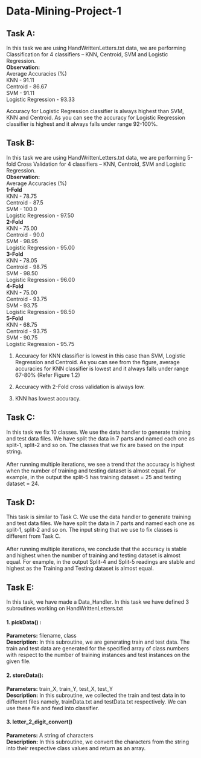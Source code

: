 # Data-Mining-Project-1

## Task A:
In this task we are using HandWrittenLetters.txt data, we are performing Classification for 4 classifiers – KNN, Centroid, SVM and Logistic Regression.<br>
<b>Observation:</b><br>
Average Accuracies (%)<br>
KNN - 91.11<br>
Centroid - 86.67<br>
SVM - 91.11<br>
Logistic Regression - 93.33<br>

Accuracy for Logistic Regression classifier is always highest than SVM, KNN and Centroid. As you can see the accuracy for Logistic Regression classifier is highest and it always falls under range 92-100%.<br>

## Task B:

In this task we are using HandWrittenLetters.txt data, we are performing 5-fold Cross Validation for 4 classifiers – KNN, Centroid, SVM and Logistic Regression.
<br><b>Observation:</b><br>
Average Accuracies (%)<br>
<b>1-Fold</b><br>
KNN - 78.75<br>
Centroid - 87.5<br>
SVM - 100.0<br>
Logistic Regression - 97.50<br>
<b>2-Fold</b><br>
KNN - 75.00<br>
Centroid - 90.0<br>
SVM - 98.95<br>
Logistic Regression - 95.00<br>
<b>3-Fold</b><br>
KNN - 78.05<br>
Centroid - 98.75<br>
SVM - 98.50<br>
Logistic Regression - 96.00<br>
<b>4-Fold</b><br>
KNN - 75.00<br>
Centroid - 93.75<br>
SVM - 93.75<br>
Logistic Regression - 98.50<br>
<b>5-Fold</b><br>
KNN - 68.75<br>
Centroid - 93.75<br>
SVM - 90.75<br>
Logistic Regression - 95.75<br>

1. Accuracy for KNN classifier is lowest in this case than SVM, Logistic Regression and Centroid.
As you can see from the figure, average accuracies for KNN classifier is lowest and it always falls under range 67-80% (Refer Figure 1.2)

2. Accuracy with 2-Fold cross validation is always low.

3. KNN has lowest accuracy.

## Task C: 

In this task we fix 10 classes. We use the data handler to generate training and test data files. We have split the data in 7 parts and named each one as split-1, split-2 and so on. The classes that we fix are based on the input string.
<br><br>After running multiple iterations, we see a trend that the accuracy is highest when the number of training and testing dataset is almost equal. For example, in the output the split-5 has training dataset = 25 and testing dataset = 24.

## Task D: 

This task is similar to Task C. We use the data handler to generate training and test data files. We have split the data in 7 parts and named each one as split-1, split-2 and so on. The input string that we use to fix classes is different from Task C.
<br><br>After running multiple iterations, we conclude that the accuracy is stable and highest when the number of training and testing dataset is almost equal. For example, in the output Split-4 and Split-5 readings are stable and highest as the Training and Testing dataset is almost equal.

## Task E:

In this task, we have made a Data_Handler. In this task we have defined 3 subroutines working on HandWrittenLetters.txt

#### 1. pickData() :

<b>Parameters:</b> filename, class<br>
<b>Description:</b> In this subroutine, we are generating train and test data. The train and test data are generated for the specified array of class numbers with respect to the number of training instances and test instances on the given file.<br>

#### 2. storeData():

<b>Parameters:</b> train_X, train_Y, test_X, test_Y<br>
<b>Description:</b> In this subroutine, we collected the train and test data in to different files namely, trainData.txt and testData.txt respectively. We can use these file and feed into classifier.<br>

#### 3. letter_2_digit_convert()

<b>Parameters:</b> A string of characters<br>
<b>Description:</b> In this subroutine, we convert the characters from the string into their respective class values and return as an array.<br>
